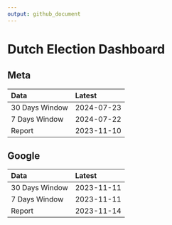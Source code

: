 ```yaml
---
output: github_document
---
```


# Dutch Election Dashboard



## Meta


|Data           |Latest     |
|:--------------|:----------|
|30 Days Window |2024-07-23 |
|7 Days Window  |2024-07-22 |
|Report         |2023-11-10 |

## Google


|Data           |Latest     |
|:--------------|:----------|
|30 Days Window |2023-11-11 |
|7 Days Window  |2023-11-11 |
|Report         |2023-11-14 |
